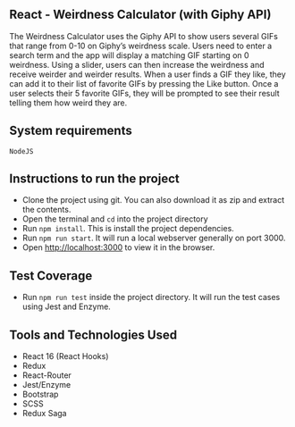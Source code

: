 ## React - Weirdness Calculator (with Giphy API)

The Weirdness Calculator uses the Giphy API to show users several GIFs that range from 0-10 on Giphy’s weirdness scale. Users need to enter a search term and the app will display a matching GIF starting on 0
weirdness. Using a slider, users can then increase the weirdness and receive weirder and weirder results. When a user finds a GIF they like, they can add it to their list of favorite GIFs by pressing the Like button. Once a user selects their 5 favorite GIFs, they will be prompted to see their result telling them how weird they are.

## System requirements
` NodeJS `

## Instructions to run the project
- Clone the project using git. You can also download it as zip and extract the contents.
- Open the terminal and `cd` into the project directory
- Run `npm install`. This is install the project dependencies.
- Run `npm run start`. It will run a local webserver generally on port 3000.
- Open [http://localhost:3000](http://localhost:3000) to view it in the browser.

## Test Coverage
- Run `npm run test` inside the project directory. It will run the test cases using Jest and Enzyme.

## Tools and Technologies Used
- React 16 (React Hooks)
- Redux
- React-Router
- Jest/Enzyme
- Bootstrap
- SCSS 
- Redux Saga